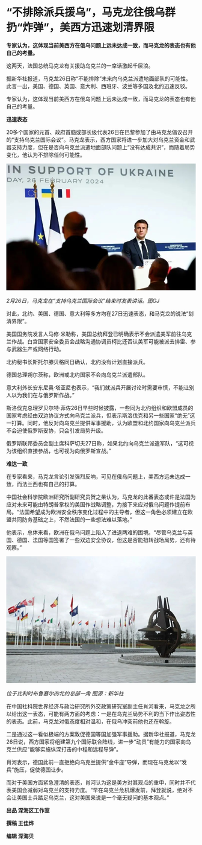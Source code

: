 # “不排除派兵援乌”，马克龙往俄乌群扔“炸弹”，美西方迅速划清界限

**专家认为，这体现当前美西方在俄乌问题上远未达成一致，而马克龙的表态也有他自己的考量。**

这两天，法国总统马克龙有关援助乌克兰的一席话激起千层浪。

据新华社报道，马克龙26日称“不能排除”未来向乌克兰派遣地面部队的可能性。此言一出，美国、德国、英国、意大利、西班牙、波兰等多国及北约迅速反驳。

专家认为，这体现当前美西方在俄乌问题上远未达成一致，而马克龙的表态也有他自己的考量。

**迅速表态**

20多个国家的元首、政府首脑或部长级代表26日在巴黎参加了由马克龙倡议召开的“支持乌克兰国际会议”。马克龙表示，西方国家将进一步加大对乌克兰资金和武器支持力度，但在是否向乌克兰派遣地面部队问题上“没有达成共识”，而随着局势变化，他认为不排除任何可能性。

![462bf32f7851c8a8e1dff0f64c03fccb.jpg](https://raw.githubusercontent.com/qqhsx/qqnews_image/main/2024/02/28/“不排除派兵援乌”，马克龙往俄乌群扔“炸弹”，美西方迅速划清界限/462bf32f7851c8a8e1dff0f64c03fccb.jpg)

_2月26日，马克龙在“支持乌克兰国际会议”结束时发表讲话。图GJ_

对此，北约、美国、德国、意大利等多方均在27日迅速表态，和马克龙的说法“划清界限”。

美国国务院发言人马修·米勒称，美国总统拜登已明确表示不会派遣美军前往乌克兰作战。白宫国家安全委员会战略沟通协调员柯比还否认美军可能被派去排雷、参与武器生产或网络行动。

北约秘书长斯托尔滕贝格同日确认，北约没有计划直接派兵。

德国总理朔尔茨称，欧洲或北约国家不会向乌克兰派遣部队。

意大利外长安东尼奥·塔亚尼也表示，“我们就派兵开展讨论时需要审慎，不能让别人以为我们在与俄罗斯作战。”

斯洛伐克总理罗贝尔特·菲佐26日早些时候披露，一些同为北约组织和欧盟成员的国家考虑经由双边协议方式向乌克兰派兵，但表示斯洛伐克和另一些国家“绝无”这一打算。同时，他反对向乌克兰提供军事援助，认为欧盟和北约国家向乌克兰派兵不会迫使俄罗斯妥协，只会引发局势升级。

俄罗斯联邦委员会副主席科萨切夫27日称，如果北约向乌克兰派遣军队，“这可视为该组织直接参战，也可视为向俄罗斯宣战。”

**难达一致**

在专家看来，马克龙言论引发强烈反响，可见在俄乌问题上，美西方远未达成一致，而法兰西也有自己的打算。

中国社会科学院欧洲研究所副研究员贺之杲认为，马克龙的此番表态或许是法国为应对未来可能由特朗普掌权的美国作战略调整，为接下来应对俄乌问题作提前布局。“法国希望成为欧洲安全秩序变化过程中的主导者，但这一角色必须建立在欧盟共同防务基础之上，不然法国的一些想法难以落地。”

他表示，总体来看，欧洲在俄乌问题上陷入了进退两难的困境。“尽管乌克兰与英国、德国、法国等国签署了一些双边安全协议，但这是否能扭转战场局势，还有待观察。”

![ade336a14175d963c5a4734ad699f30b.jpg](https://raw.githubusercontent.com/qqhsx/qqnews_image/main/2024/02/28/“不排除派兵援乌”，马克龙往俄乌群扔“炸弹”，美西方迅速划清界限/ade336a14175d963c5a4734ad699f30b.jpg)

_位于比利时布鲁塞尔的北约总部一角 图源：新华社_

在中国社科院世界经济与政治研究所外交政策研究室副主任肖河看来，马克龙之所以给出这一表态，可能有两方面的考虑：一是在乌克兰局势不利的当下作出姿态性的表态。此前，马克龙对俄态度相对温和，在俄乌冲突前他也还在斡旋。

二是通过这一看似极端的方案敦促德国等国加强军事援助。据新华社报道，马克龙26日说，西方国家将组建第九个国际联合阵线，进一步“动员”有能力的国家向乌克兰供应“能够实施纵深打击的中程和远程导弹”。

肖河表示，德国此前一直拒绝向乌克兰提供“金牛座”导弹，而现在马克龙以“发兵”施压，促使德国让步。

而对于美国方面紧急澄清的表态，肖河认为这是美方对其观点的重申，同时并不代表美国会减弱对乌克兰的支持力度。“早在乌克兰危机爆发前，拜登就说，绝对不会让美国士兵踏足乌克兰，这对美国来说是一个毫无疑问的基本观点。”

**出品 深海区工作室**

**撰稿 王佳烨**

**编辑 深海贝**

